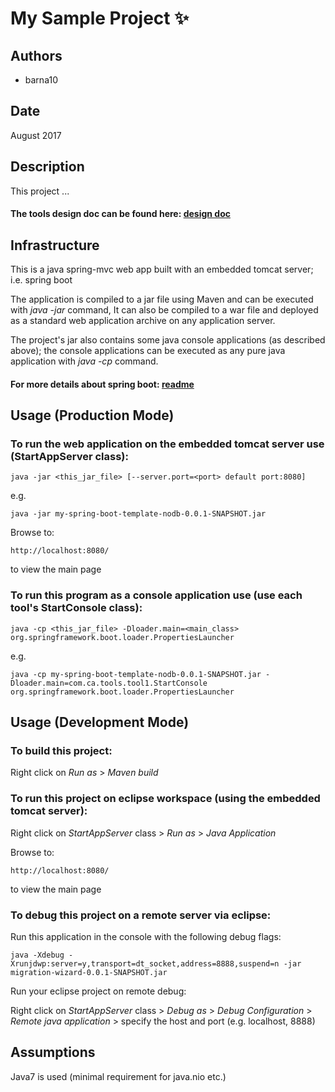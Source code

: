 # My Sample Project :sparkles:

## Authors
- barna10

## Date
August 2017

## Description
This project ...

#### The tools design doc can be found here: [design doc](http://google.com)

## Infrastructure
This is a java spring-mvc web app built with an embedded tomcat server; i.e. spring boot

The application is compiled to a jar file using Maven and can be executed with *java -jar* command, 
It can also be compiled to a war file and deployed as a standard web application archive on any application server.

The project's jar also contains some java console applications (as described above); the console applications can be executed as any pure java application with *java -cp* command.

#### For more details about spring boot: [readme](https://github-isl-01.ca.com/IdentityPortal/MigrationTools/tree/master/src/main/java/com/ca)

## Usage (Production Mode)
### To run the web application on the embedded tomcat server use (StartAppServer class): 
	java -jar <this_jar_file> [--server.port=<port> default port:8080]
e.g.

	java -jar my-spring-boot-template-nodb-0.0.1-SNAPSHOT.jar

Browse to: 

	http://localhost:8080/ 

to view the main page

### To run this program as a console application use (use each tool's StartConsole class): 
	java -cp <this_jar_file> -Dloader.main=<main_class> org.springframework.boot.loader.PropertiesLauncher
e.g.
	
	java -cp my-spring-boot-template-nodb-0.0.1-SNAPSHOT.jar -Dloader.main=com.ca.tools.tool1.StartConsole org.springframework.boot.loader.PropertiesLauncher

## Usage (Development Mode)
### To build this project: 
Right click on *Run as* > *Maven build*

### To run this project on eclipse workspace (using the embedded tomcat server): 
Right click on *StartAppServer* class > *Run as* > *Java Application*

Browse to: 

	http://localhost:8080/ 

to view the main page

### To debug this project on a remote server via eclipse: 
Run this application in the console with the following debug flags:

	java -Xdebug -Xrunjdwp:server=y,transport=dt_socket,address=8888,suspend=n -jar migration-wizard-0.0.1-SNAPSHOT.jar

Run your eclipse project on remote debug:

Right click on *StartAppServer* class > *Debug as* > *Debug Configuration* > *Remote java application* > specify the host and port (e.g. localhost, 8888)

## Assumptions
Java7 is used (minimal requirement for java.nio etc.)  
